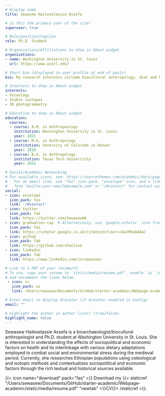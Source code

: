 ```yaml
---
# Display name
title: Sewasew Haileselassie Assefa

# Is this the primary user of the site?
superuser: true

# Role/position/tagline
role: Ph.D. Student 

# Organizations/Affiliations to show in About widget
organizations:
- name: Washington University in St. louis
  url: https://www.wustl.edu/

# Short bio (displayed in user profile at end of posts)
bio: My research interests include biocultural anthropology, diet and health, African and african diaspora history, and 3D photogrammetry.

# Interests to show in About widget
interests:
- Osteology
- Stable isotopes
- 3D photogrammetry

# Education to show in About widget
education:
  courses:
  - course: A.M. in Anthropoology
    institution: Washington University in St. Louis
    year: 2021
  - course: M.A. in Anthropology
    institution: Unversity of Colorado in Denver 
    year: 2018
  - course: B.A. in Anthropology
    institution: Texas Tech Univerrsity
    year: 2015

# Social/Academic Networking
# For available icons, see: https://sourcethemes.com/academic/docs/page-builder/#icons
#   For an email link, use "fas" icon pack, "envelope" icon, and a link in the
#   form "mailto:your-email@example.com" or "/#contact" for contact widget.
social:
- icon: envelope
  icon_pack: fas
  link: '/#contact'
- icon: twitter
  icon_pack: fab
  link: https://twitter.com/SewasewHA
- icon: graduation-cap  # Alternatively, use `google-scholar` icon from `ai` icon pack
  icon_pack: fas
  link: https://scholar.google.co.uk/citations?user=sIwtMXoAAAAJ
- icon: github
  icon_pack: fab
  link: https://github.com/shailese
- icon: linkedin
  icon_pack: fab
  link: https://www.linkedin.com/in/sewasew/

# Link to a PDF of your resume/CV.
# To use: copy your resume to `static/media/resume.pdf`, enable `ai` icons in `params.toml`, 
# and uncomment the lines below.
 - icon: cv
   icon_pack: ai
   link: /Users/sewasew/Documents/GitHub/starter-academic/Webpage-academic/static/media/resume.pdf

# Enter email to display Gravatar (if Gravatar enabled in Config)
email: ""

# Highlight the author in author lists? (true/false)
highlight_name: false
---
```


Sewasew Haileselassie Assefa is a bioarchaeologist/biocultural anthropologist and Ph.D. student at Washington University in St. Louis. She is interested in understanding the effects of sociopolitical and economic factors on health and its interlinkage with various dietary adaptations employed to combat social and environmental stress during the medieval period. Currently, she researches Ethiopian populations using osteological and isotopic methods and contextualizes sociopolitical and economic factors through the rich textual and historical sources available.

{{< icon name="download" pack="fas" >}} Download my {{< staticref "/Users/sewasew/Documents/GitHub/starter-academic/Webpage-academic/static/media/resume.pdf" "newtab" >}}CV{{< /staticref >}}.

